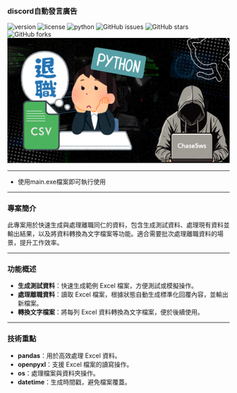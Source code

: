 ### discord自動發言廣告
![version](https://img.shields.io/badge/version-1.0.0-blue)
![license](https://img.shields.io/badge/license-MIT-green)
![python](https://img.shields.io/badge/python-3.8+-yellow)
![GitHub issues](https://img.shields.io/github/issues/chase5ws/forward-tek_mail_automaticreply)
![GitHub stars](https://img.shields.io/github/stars/chase5ws/forward-tek_mail_automaticreplyd)
![GitHub forks](https://img.shields.io/github/forks/chase5ws/forward-tek_mail_automaticreply)
![icon](asset/icon.png)

---
* 使用main.exe檔案即可執行使用

---
### 專案簡介

此專案用於快速生成與處理離職同仁的資料，包含生成測試資料、處理現有資料並輸出結果，以及將資料轉換為文字檔案等功能。適合需要批次處理離職資料的場景，提升工作效率。

---
### 功能概述

- **生成測試資料**：快速生成範例 Excel 檔案，方便測試或模擬操作。
- **處理離職資料**：讀取 Excel 檔案，根據狀態自動生成標準化回覆內容，並輸出新檔案。
- **轉換文字檔案**：將每列 Excel 資料轉換為文字檔案，便於後續使用。

---
### 技術重點

- **pandas**：用於高效處理 Excel 資料。
- **openpyxl**：支援 Excel 檔案的讀寫操作。
- **os**：處理檔案與資料夾操作。
- **datetime**：生成時間戳，避免檔案覆蓋。
